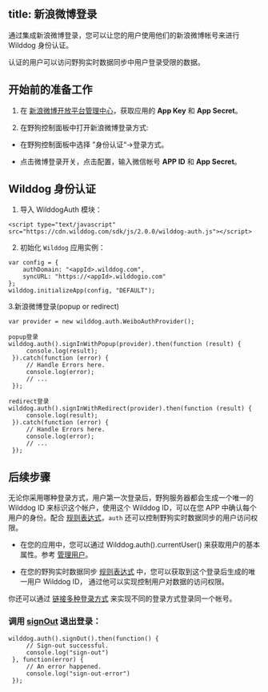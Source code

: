 title:  新浪微博登录
---

通过集成新浪微博登录，您可以让您的用户使用他们的新浪微博帐号来进行 Wilddog 身份认证。


认证的用户可以访问野狗实时数据同步中用户登录受限的数据。

## 开始前的准备工作
1. 在 [新浪微博开放平台管理中心](http://open.weibo.com/apps)，获取应用的 **App Key** 和 **App Secret**。

2. 在野狗控制面板中打开新浪微博登录方式:

 * 在野狗控制面板中选择 ”身份认证“->登录方式。

 * 点击微博登录开关，点击配置，输入微信帐号 **APP ID** 和 **App Secret**。

## Wilddog 身份认证

1. 导入 WilddogAuth 模块：

 ```
<script type="text/javascript" src="https://cdn.wilddog.com/sdk/js/2.0.0/wilddog-auth.js"></script>

 ```
2. 初始化 `Wilddog` 应用实例：
 ```
var config = {
     authDomain: "<appId>.wilddog.com",
     syncURL: "https://<appId>.wilddogio.com"
 };
 wilddog.initializeApp(config, "DEFAULT");
 ```
3.新浪微博登录(popup or redirect)

```
var provider = new wilddog.auth.WeiboAuthProvider();

popup登录
wilddog.auth().signInWithPopup(provider).then(function (result) {
     console.log(result);
 }).catch(function (error) {
     // Handle Errors here.
     console.log(error);
     // ...
 });

redirect登录
wilddog.auth().signInWithRedirect(provider).then(function (result) {
     console.log(result);    
 }).catch(function (error) {
     // Handle Errors here.
     console.log(error);
     // ...
 });
```

## 后续步骤

无论你采用哪种登录方式，用户第一次登录后，野狗服务器都会生成一个唯一的 Wilddog ID 来标识这个帐户，使用这个 Wilddog ID，可以在您 APP 中确认每个用户的身份。配合 [规则表达式](/guide/sync/rules/introduce.html)，`auth` 还可以控制野狗实时数据同步的用户访问权限。

* 在您的应用中，您可以通过 Wilddog.auth().currentUser() 来获取用户的基本属性。参考 [管理用户](/guide/auth/web/manageuser.html)。

* 在您的野狗实时数据同步 [规则表达式](/guide/sync/rules/introduce.html) 中，您可以获取到这个登录后生成的唯一用户 Wilddog ID， 通过他可以实现控制用户对数据的访问权限。

你还可以通过 [链接多种登录方式](/guide/auth/web/link.html) 来实现不同的登录方式登录同一个帐号。


### 调用 [signOut](/guide/auth/web/api.html#signout) 退出登录：

```
wilddog.auth().signOut().then(function() {
     // Sign-out successful.
     console.log("sign-out")
 }, function(error) {
     // An error happened.
     console.log("sign-out-error")
 });

```



